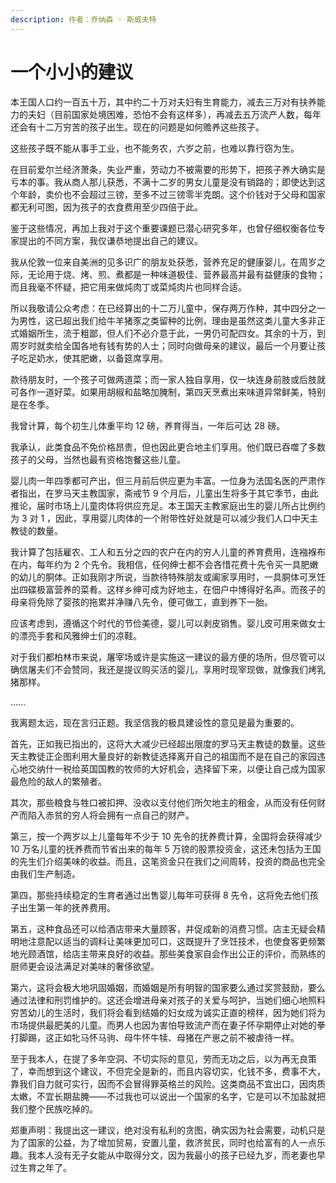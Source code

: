 ```yaml
---
description: 作者：乔纳森 · 斯威夫特
---
```


# 一个小小的建议

本王国人口约一百五十万，其中约二十万对夫妇有生育能力，减去三万对有扶养能力的夫妇（目前国家处境困难，恐怕不会有这样多），再减去五万流产人数，每年还会有十二万穷苦的孩子出生。现在的问题是如何赡养这些孩子。

这些孩子既不能从事手工业，也不能务农，六岁之前，也难以靠行窃为生。

在目前爱尔兰经济萧条，失业严重，劳动力不被需要的形势下，把孩子养大确实是亏本的事。我从商人那儿获悉，不满十二岁的男女儿童是没有销路的；即使达到这个年龄，卖价也不会超过三镑，至多不过三镑零半克朗。这个价钱对于父母和国家都无利可图，因为孩子的衣食费用至少四倍于此。

鉴于这些情况，再加上我对于这个重要课题已潜心研究多年，也曾仔细权衡各位专家提出的不同方案，我仅谦恭地提出自己的建议。

我从伦敦一位来自美洲的见多识广的朋友处获悉，营养充足的健康婴儿，在周岁之际，无论用于烧、烤、煎、煮都是一种味道极佳、营养最高并最有益健康的食物；而且我毫不怀疑，把它用来做炖肉丁或菜炖肉片也同样合适。

所以我敬请公众考虑：在已经算出的十二万儿童中，保存两万作种，其中四分之一为男性，这已超出我们给牛羊猪豕之类留种的比例，理由是虽然这类儿童大多非正式婚姻所生，流于粗鄙，但人们不必介意于此，一男仍可配四女。其余的十万，到周岁时就卖给全国各地有钱有势的人士；同时向做母亲的建议，最后一个月要让孩子吃足奶水，使其肥嫩，以备筵席享用。

款待朋友时，一个孩子可做两道菜；而一家人独自享用，仅一块连身前肢或后肢就可各作一道好菜。如果用胡椒和盐略加腌制，第四天烹煮出来味道异常鲜美，特别是在冬季。

我曾计算，每个初生儿体重平均 12 磅，养育得当，一年后可达 28 磅。

我承认，此类食品不免价格昂贵，但也因此更合地主们享用。他们既已吞噬了多数孩子的父母，当然也最有资格饱餐这些儿童。

婴儿肉一年四季都可产出，但三月前后供应更为丰富。一位身为法国名医的严肃作者指出，在罗马天主教国家，斋戒节 9 个月后，儿童出生将多于其它季节，由此推论，届时市场上儿童肉体将供应充足。本王国天主教家庭出生的婴儿所占比例约为 3 对 1 ，因此，享用婴儿肉体的一个附带性好处就是可以减少我们人口中天主教徒的数量。

我计算了包括雇农、工人和五分之四的农户在内的穷人儿童的养育费用，连襁褓布在内，每年约为 2 个先令。我相信，任何绅士都不会吝惜花费十先令买一具肥嫩的幼儿的胴体。正如我刚才所说，当款待特殊朋友或阖家享用时，一具胴体可烹饪出四碟极富营养的菜肴。这样乡绅可成为好地主，在佃户中博得好名声。而孩子的母亲将免除了婴孩的拖累并净赚八先令，便可做工，直到养下一胎。

应该考虑到，遵循这个时代的节俭美德，婴儿可以剥皮销售。婴儿皮可用来做女士的漂亮手套和风雅绅士们的凉鞋。

对于我们都柏林市来说，屠宰场或许是实施这一建议的最方便的场所，但尽管可以确信屠夫们不会赞同，我还是提议购买活的婴儿，享用时现宰现做，就像我们烤乳猪那样。

……

我离题太远，现在言归正题。我坚信我的极具建设性的意见是最为重要的。

首先，正如我已指出的，这将大大减少已经超出限度的罗马天主教徒的数量。这些天主教徒正企图利用大量良好的新教徒选择离开自己的祖国而不是在自己的家园违心地交纳什一税给英国国教的牧师的大好机会，选择留下来，以便让自己成为国家最危险的敌人的繁殖者。

其次，那些粮食与牲口被扣押、没收以支付他们所欠地主的租金，从而没有任何财产而陷入赤贫的穷人将会拥有一点自己的财产。

第三，按一个两岁以上儿童每年不少于 10 先令的抚养费计算，全国将会获得减少 10 万名儿童的抚养费而节省出来的每年 5 万镑的股票投资金，这还未包括为王国的先生们介绍美味的收益。而且，这笔资金只在我们之间周转，投资的商品也完全由我们生产制造。

第四，那些持续稳定的生育者通过出售婴儿每年可获得 8 先令，这将免去他们孩子出生第一年的抚养费用。

第五，这种食品还可以给酒店带来大量顾客，并促成新的消费习惯。店主无疑会精明地注意配以适当的调料让美味更加可口，这既提升了烹饪技术，也使食客更频繁地光顾酒馆，给店主带来良好的收益。那些美食家自会作出公正的评价，而熟练的厨师更会设法满足对美味的奢侈欲望。

第六，这将会极大地巩固婚姻，而婚姻是所有明智的国家要么通过奖赏鼓励，要么通过法律和刑罚维护的。这还会增进母亲对孩子的关爱与呵护，当她们细心地照料穷苦幼儿的生活时，我们将会看到结婚的妇女成为诚实正直的榜样，因为她们将为市场提供最肥美的儿童。而男人也因为害怕导致流产而在妻子怀孕期停止对她的拳打脚踢，这正如牝马怀马驹、母牛怀牛犊、母猪在产崽之前不被虐待一样。

至于我本人，在提了多年空洞、不切实际的意见，劳而无功之后，以为再无良策了，幸而想到这个建议，不但完全是新的，而且内容切实，化钱不多，费事不大，靠我们自力就可实行，因而不会冒得罪英格兰的风险。这类商品不宜出口，因肉质太嫩，不宜长期盐腌——不过我也可以说出一个国家的名字，它是可以不加盐就把我们整个民族吃掉的。

郑重声明：我提出这一建议，绝对没有私利的贪图，确实因为社会需要，动机只是为了国家的公益，为了增加贸易，安置儿童，救济贫民，同时也给富有的人一点乐趣。我本人没有无子女能从中取得分文，因为我最小的孩子已经九岁，而老妻也早过生育之年了。
